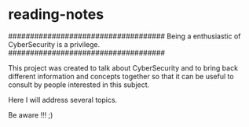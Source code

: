# reading-notes

#################################### Being a enthusiastic of CyberSecurity is a privilege. ####################################

This project was created to talk about CyberSecurity and to bring back different information and concepts together so that it can be useful to consult by people interested in this subject.

Here I will address several topics.

Be aware !!! ;)
